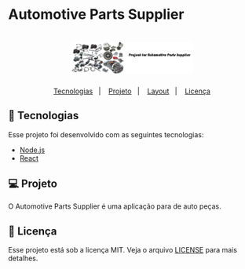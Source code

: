 # Automotive Parts Supplier
<h1 align="center">
    <img alt="Automotive Parts Supplier" title="Automotive Parts Supplier" src=".github/ProjectForAutomotivePartsSupplier.svg" width="250px" />
</h1>

<p align="center">
  <a href="#rocket-tecnologias">Tecnologias</a>&nbsp;&nbsp;&nbsp;|&nbsp;&nbsp;&nbsp;
  <a href="#-projeto">Projeto</a>&nbsp;&nbsp;&nbsp;|&nbsp;&nbsp;&nbsp;
  <a href="#-layout">Layout</a>&nbsp;&nbsp;&nbsp;|&nbsp;&nbsp;&nbsp;
  <a href="#memo-licença">Licença</a>
</p>

## 🚀 Tecnologias

Esse projeto foi desenvolvido com as seguintes tecnologias:

- [Node.js](https://nodejs.org/en/)
- [React](https://reactjs.org)

## 💻 Projeto
O Automotive Parts Supplier é uma aplicação para de auto peças.

## :memo: Licença

Esse projeto está sob a licença MIT. Veja o arquivo [LICENSE](LICENSE.md) para mais detalhes.
